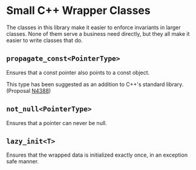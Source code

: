 # Small C++ Wrapper Classes

The classes in this library make it easier to enforce invariants in larger classes.
None of them serve a business need directly, but they all make it easier to write classes that do.

## `propagate_const<PointerType>`

Ensures that a const pointer also points to a const object.

This type has been suggested as an addition to C++'s standard library. (Proposal [N4388](https://www.open-std.org/jtc1/sc22/wg21/docs/papers/2015/n4388.html))

## `not_null<PointerType>`

Ensures that a pointer can never be null.

## `lazy_init<T>`

Ensures that the wrapped data is initialized exactly once, in an exception safe manner.